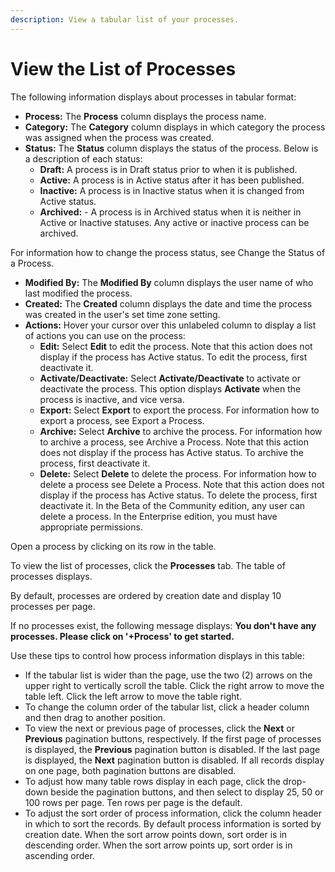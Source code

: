 ```yaml
---
description: View a tabular list of your processes.
---
```


# View the List of Processes

The following information displays about processes in tabular format:

* **Process:** The **Process** column displays the process name.
* **Category:** The **Category** column displays in which category the process was assigned when the process was created.
* **Status:** The **Status** column displays the status of the process. Below is a description of each status:
  * **Draft:** A process is in Draft status prior to when it is published.
  * **Active:** A process is in Active status after it has been published. 
  * **Inactive:** A process is in Inactive status when it is changed from Active status. 
  * **Archived:** - A process is in Archived status when it is neither in Active or Inactive statuses. Any active or inactive process can be archived.

For information how to change the process status, see Change the Status of a Process.

* **Modified By:** The **Modified By** column displays the user name of who last modified the process.
* **Created:** The **Created** column displays the date and time the process was created in the user's set time zone setting.
* **Actions:** Hover your cursor over this unlabeled column to display a list of actions you can use on the process:
  * **Edit:** Select **Edit** to edit the process. Note that this action does not display if the process has Active status. To edit the process, first deactivate it.
  * **Activate/Deactivate:** Select **Activate/Deactivate** to activate or deactivate the process. This option displays **Activate** when the process is inactive, and vice versa.
  * **Export:** Select **Export** to export the process. For information how to export a process, see Export a Process.
  * **Archive:** Select **Archive** to archive the process. For information how to archive a process, see Archive a Process. Note that this action does not display if the process has Active status. To archive the process, first deactivate it.
  * **Delete:** Select **Delete** to delete the process. For information how to delete a process see Delete a Process. Note that this action does not display if the process has Active status. To delete the process, first deactivate it. In the Beta of the Community edition, any user can delete a process. In the Enterprise edition, you must have appropriate permissions.

Open a process by clicking on its row in the table.

To view the list of processes, click the **Processes** tab. The table of processes displays.

By default, processes are ordered by creation date and display 10 processes per page.

If no processes exist, the following message displays: **You don't have any processes. Please click on '+Process' to get started.**

Use these tips to control how process information displays in this table:

* If the tabular list is wider than the page, use the two \(2\) arrows on the upper right to vertically scroll the table. Click the right arrow to move the table left. Click the left arrow to move the table right.
* To change the column order of the tabular list, click a header column and then drag to another position.
* To view the next or previous page of processes, click the **Next** or **Previous** pagination buttons, respectively. If the first page of processes is displayed, the **Previous** pagination button is disabled. If the last page is displayed, the **Next** pagination button is disabled. If all records display on one page, both pagination buttons are disabled.
* To adjust how many table rows display in each page, click the drop-down beside the pagination buttons, and then select to display 25, 50 or 100 rows per page. Ten rows per page is the default.
* To adjust the sort order of process information, click the column header in which to sort the records. By default process information is sorted by creation date. When the sort arrow points down, sort order is in descending order. When the sort arrow points up, sort order is in ascending order.

